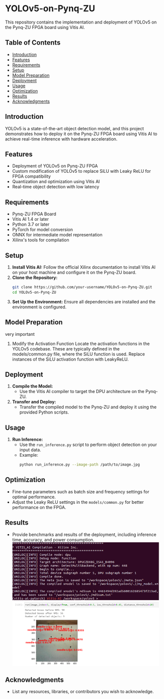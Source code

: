 # YOLOv5-on-Pynq-ZU

This repository contains the implementation and deployment of YOLOv5 on the Pynq-ZU FPGA board using Vitis AI.

## Table of Contents

- [Introduction](#introduction)
- [Features](#features)
- [Requirements](#requirements)
- [Setup](#setup)
- [Model Preparation](#model-preparation)
- [Deployment](#deployment)
- [Usage](#usage)
- [Optimization](#optimization)
- [Results](#results)
- [Acknowledgments](#acknowledgments)

## Introduction

YOLOv5 is a state-of-the-art object detection model, and this project demonstrates how to deploy it on the Pynq-ZU FPGA board using Vitis AI to achieve real-time inference with hardware acceleration.

## Features

- Deployment of YOLOv5 on Pynq-ZU FPGA
- Custom modification of YOLOv5 to replace SiLU with Leaky ReLU for FPGA compatibility
- Quantization and optimization using Vitis AI
- Real-time object detection with low latency

## Requirements

- Pynq-ZU FPGA Board
- Vitis AI 1.4 or later
- Python 3.7 or later
- PyTorch for model conversion
- ONNX for intermediate model representation
- Xilinx's tools for compilation

## Setup

1. **Install Vitis AI:** Follow the official Xilinx documentation to install Vitis AI on your host machine and configure it on the Pynq-ZU board.
2. **Clone the Repository:**
    ```bash
    git clone https://github.com/your-username/YOLOv5-on-Pynq-ZU.git
    cd YOLOv5-on-Pynq-ZU
    ```
3. **Set Up the Environment:** Ensure all dependencies are installed and the environment is configured.

## Model Preparation
very important
1. Modify the Activation Function
Locate the activation functions in the YOLOv5 codebase. These are typically defined in the models/common.py file, where the SiLU function is used.
Replace instances of the SiLU activation function with LeakyReLU. 

## Deployment

1. **Compile the Model:**
    - Use the Vitis AI compiler to target the DPU architecture on the Pynq-ZU.
2. **Transfer and Deploy:**
    - Transfer the compiled model to the Pynq-ZU and deploy it using the provided Python scripts.

## Usage

1. **Run Inference:**
    - Use the `run_inference.py` script to perform object detection on your input data.
    - Example:
      ```bash
      python run_inference.py --image-path /path/to/image.jpg
      ```

## Optimization

- Fine-tune parameters such as batch size and frequency settings for optimal performance.
- Adjust the Leaky ReLU settings in the `models/common.py` for better performance on the FPGA.

## Results

- Provide benchmarks and results of the deployment, including inference time, accuracy, and power consumption.
![image](vitisaixmodel.png)
![image](yolov5predDPU.png)
## Acknowledgments

- List any resources, libraries, or contributors you wish to acknowledge.
